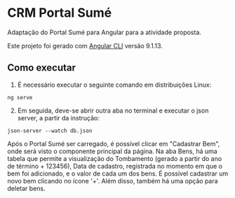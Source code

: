 # CRM Portal Sumé

Adaptação do Portal Sumé para Angular para a atividade proposta. 

Este projeto foi gerado com [Angular CLI](https://github.com/angular/angular-cli) versão 9.1.13.


## Como executar

1. É necessário executar o seguinte comando em distribuições Linux:

```
ng serve
```
2. Em seguida, deve-se abrir outra aba no terminal e executar o json server, a partir da instrução:

```
json-server --watch db.json
```

Após o Portal Sumé ser carregado, é possível clicar em "Cadastrar Bem", onde será visto o componente principal da página. Na aba Bens, há uma tabela que permite a visualização do Tombamento (gerado a partir do ano de término + 123456), Data de cadastro, registrada no momento em que o bem foi adicionado, e o valor de cada um dos bens. É possível cadastrar um novo bem clicando no ícone '+'. Além disso, também há uma opção para deletar bens.
